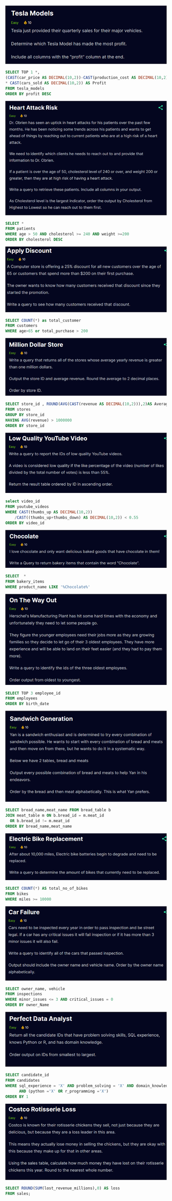 ![Alt text](image.png)

```sql
SELECT TOP 1 *,
(CAST(car_price AS DECIMAL(10,2))-CAST(production_cost AS DECIMAL(10,2))) 
* CAST(cars_sold AS DECIMAL(10,2)) AS Profit
FROM tesla_models
ORDER BY profit DESC
```

![Alt text](image-1.png)

```sql
SELECT * 
FROM patients
WHERE age > 50 AND cholesterol >= 240 AND weight >=200
ORDER BY cholesterol DESC
```

![Alt text](image-2.png)
```sql
SELECT COUNT(*) as total_customer
FROM customers
WHERE age>65 or total_purchase > 200    
```
![Alt text](image-3.png)

```sql
SELECT store_id , ROUND(AVG(CAST(revenue AS DECIMAL(10,2))),2)AS Average_Revenue
FROM stores
GROUP BY store_id
HAVING AVG(revenue) > 1000000
ORDER BY store_id
```
![Alt text](image-4.png)
```sql
select video_id
FROM youtube_videos
WHERE CAST(thumbs_up AS DECIMAL(10,2))
    /CAST((thumbs_up+thumbs_down) AS DECIMAL(10,2)) < 0.55
ORDER BY video_id
```

![Alt text](image-5.png)
```sql
SELECT  * 
FROM bakery_items
WHERE product_name LIKE '%Chocolate%'
```

![Alt text](image-6.png)
```sql
SELECT TOP 3 employee_id 
FROM employees
ORDER BY birth_date 
```
![Alt text](image-7.png)
```sql
SELECT bread_name,meat_name FROM bread_table b
JOIN meat_table m ON b.bread_id = m.meat_id  
  OR b.bread_id != m.meat_id
ORDER BY bread_name,meat_name 
```
![Alt text](image-8.png)
```sql
SELECT COUNT(*) AS total_no_of_bikes
FROM bikes
WHERE miles >= 10000
```
![Alt text](image-9.png)
```sql
SELECT owner_name, vehicle
FROM inspections
WHERE minor_issues <= 3 AND critical_issues = 0
ORDER BY owner_Name
```
![Alt text](image-10.png)
```sql
SELECT candidate_id 
FROM candidates
WHERE sql_experience = 'X' AND problem_solving = 'X' AND domain_knowledge ='X'
      AND (python ='X' OR r_programming ='X')
ORDER BY 1
```
![Alt text](image-11.png)
```sql
SELECT ROUND(SUM(lost_revenue_millions),0) AS loss 
FROM sales;
```